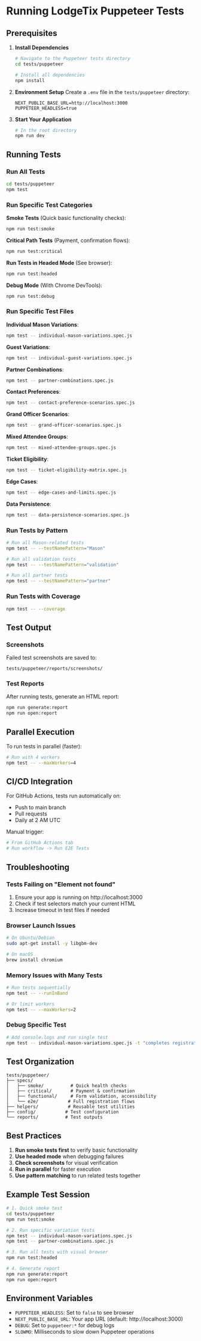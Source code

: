 # Running LodgeTix Puppeteer Tests

## Prerequisites

1. **Install Dependencies**
   ```bash
   # Navigate to the Puppeteer tests directory
   cd tests/puppeteer
   
   # Install all dependencies
   npm install
   ```

2. **Environment Setup**
   Create a `.env` file in the `tests/puppeteer` directory:
   ```env
   NEXT_PUBLIC_BASE_URL=http://localhost:3000
   PUPPETEER_HEADLESS=true
   ```

3. **Start Your Application**
   ```bash
   # In the root directory
   npm run dev
   ```

## Running Tests

### Run All Tests
```bash
cd tests/puppeteer
npm test
```

### Run Specific Test Categories

**Smoke Tests** (Quick basic functionality checks):
```bash
npm run test:smoke
```

**Critical Path Tests** (Payment, confirmation flows):
```bash
npm run test:critical
```

**Run Tests in Headed Mode** (See browser):
```bash
npm run test:headed
```

**Debug Mode** (With Chrome DevTools):
```bash
npm run test:debug
```

### Run Specific Test Files

**Individual Mason Variations**:
```bash
npm test -- individual-mason-variations.spec.js
```

**Guest Variations**:
```bash
npm test -- individual-guest-variations.spec.js
```

**Partner Combinations**:
```bash
npm test -- partner-combinations.spec.js
```

**Contact Preferences**:
```bash
npm test -- contact-preference-scenarios.spec.js
```

**Grand Officer Scenarios**:
```bash
npm test -- grand-officer-scenarios.spec.js
```

**Mixed Attendee Groups**:
```bash
npm test -- mixed-attendee-groups.spec.js
```

**Ticket Eligibility**:
```bash
npm test -- ticket-eligibility-matrix.spec.js
```

**Edge Cases**:
```bash
npm test -- edge-cases-and-limits.spec.js
```

**Data Persistence**:
```bash
npm test -- data-persistence-scenarios.spec.js
```

### Run Tests by Pattern
```bash
# Run all Mason-related tests
npm test -- --testNamePattern="Mason"

# Run all validation tests
npm test -- --testNamePattern="validation"

# Run all partner tests
npm test -- --testNamePattern="partner"
```

### Run Tests with Coverage
```bash
npm test -- --coverage
```

## Test Output

### Screenshots
Failed test screenshots are saved to:
```
tests/puppeteer/reports/screenshots/
```

### Test Reports
After running tests, generate an HTML report:
```bash
npm run generate:report
npm run open:report
```

## Parallel Execution

To run tests in parallel (faster):
```bash
# Run with 4 workers
npm test -- --maxWorkers=4
```

## CI/CD Integration

For GitHub Actions, tests run automatically on:
- Push to main branch
- Pull requests
- Daily at 2 AM UTC

Manual trigger:
```bash
# From GitHub Actions tab
# Run workflow -> Run E2E Tests
```

## Troubleshooting

### Tests Failing on "Element not found"
1. Ensure your app is running on http://localhost:3000
2. Check if test selectors match your current HTML
3. Increase timeout in test files if needed

### Browser Launch Issues
```bash
# On Ubuntu/Debian
sudo apt-get install -y libgbm-dev

# On macOS
brew install chromium
```

### Memory Issues with Many Tests
```bash
# Run tests sequentially
npm test -- --runInBand

# Or limit workers
npm test -- --maxWorkers=2
```

### Debug Specific Test
```bash
# Add console.logs and run single test
npm test -- individual-mason-variations.spec.js -t "completes registration with minimum required fields only"
```

## Test Organization

```
tests/puppeteer/
├── specs/
│   ├── smoke/          # Quick health checks
│   ├── critical/       # Payment & confirmation
│   ├── functional/     # Form validation, accessibility
│   └── e2e/           # Full registration flows
├── helpers/           # Reusable test utilities
├── config/           # Test configuration
└── reports/          # Test outputs
```

## Best Practices

1. **Run smoke tests first** to verify basic functionality
2. **Use headed mode** when debugging failures
3. **Check screenshots** for visual verification
4. **Run in parallel** for faster execution
5. **Use pattern matching** to run related tests together

## Example Test Session

```bash
# 1. Quick smoke test
cd tests/puppeteer
npm run test:smoke

# 2. Run specific variation tests
npm test -- individual-mason-variations.spec.js
npm test -- partner-combinations.spec.js

# 3. Run all tests with visual browser
npm run test:headed

# 4. Generate report
npm run generate:report
npm run open:report
```

## Environment Variables

- `PUPPETEER_HEADLESS`: Set to `false` to see browser
- `NEXT_PUBLIC_BASE_URL`: Your app URL (default: http://localhost:3000)
- `DEBUG`: Set to `puppeteer:*` for debug logs
- `SLOWMO`: Milliseconds to slow down Puppeteer operations